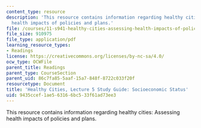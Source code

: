 ```yaml
---
content_type: resource
description: 'This resource contains information regarding healthy cities: Assessing
  health impacts of policies and plans.'
file: /courses/11-s941-healthy-cities-assessing-health-impacts-of-policies-and-plans-spring-2016/9435ccef1ae563166bc533f61ad73ee3_MIT11_S941S16_Class5Guide.pdf
file_size: 910975
file_type: application/pdf
learning_resource_types:
- Readings
license: https://creativecommons.org/licenses/by-nc-sa/4.0/
ocw_type: OCWFile
parent_title: Readings
parent_type: CourseSection
parent_uid: 86c7fa85-5aaf-15a7-848f-8722c033f20f
resourcetype: Document
title: 'Healthy Cities, Lecture 5 Study Guide: Socioeconomic Status'
uid: 9435ccef-1ae5-6316-6bc5-33f61ad73ee3
---
```

This resource contains information regarding healthy cities: Assessing health impacts of policies and plans.